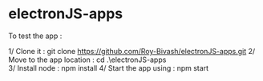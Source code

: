 # electronJS-apps

To test the app :

1/ Clone it : git clone https://github.com/Roy-Bivash/electronJS-apps.git
2/ Move to the app location : cd .\electronJS-apps\
3/ Install node : npm install
4/ Start the app using : npm start
